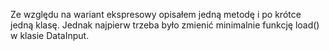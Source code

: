 Ze względu na wariant ekspresowy opisałem jedną metodę i po krótce jedną klasę. Jednak najpierw trzeba było zmienić minimalnie funkcję load() w klasie DataInput.
